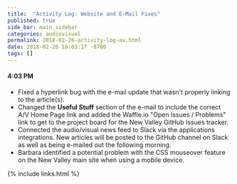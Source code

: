 ```yaml
---
title:  "Activity Log: Website and E-Mail Fixes"
published: true
side_bar: main_sidebar
categories: audiovisual
permalink: 2018-02-26-activity-log-av.html
date: 2018-02-26 16:03:17 -0700
tags: []
---
```


#### 4:03 PM

- Fixed a hyperlink bug with the e-mail update that wasn't properly linking to the article(s).
- Changed the **Useful Stuff** section of the e-mail to include the correct A/V Home Page link and added the Waffle.io "Open Issues / Problems" link to get to the project board for the New Valley GitHub Issues tracker.
- Connected the audio/visual news feed to Slack via the applications integrations.  New articles will be posted to the GitHub channel on Slack as well as being e-mailed out the following morning.
- Barbara identified a potential problem with the CSS mouseover feature on the New Valley main site when using a mobile device.

{% include links.html %}
